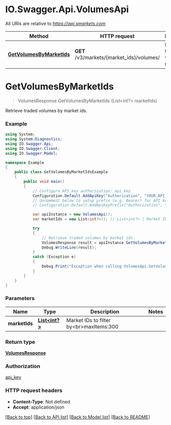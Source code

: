 # IO.Swagger.Api.VolumesApi

All URIs are relative to *https://api.smarkets.com*

Method | HTTP request | Description
------------- | ------------- | -------------
[**GetVolumesByMarketIds**](VolumesApi.md#getvolumesbymarketids) | **GET** /v3/markets/{market_ids}/volumes/ | Retrieve traded volumes by market ids.

<a name="getvolumesbymarketids"></a>
# **GetVolumesByMarketIds**
> VolumesResponse GetVolumesByMarketIds (List<int?> marketIds)

Retrieve traded volumes by market ids.

### Example
```csharp
using System;
using System.Diagnostics;
using IO.Swagger.Api;
using IO.Swagger.Client;
using IO.Swagger.Model;

namespace Example
{
    public class GetVolumesByMarketIdsExample
    {
        public void main()
        {
            // Configure API key authorization: api_key
            Configuration.Default.AddApiKey("Authorization", "YOUR_API_KEY");
            // Uncomment below to setup prefix (e.g. Bearer) for API key, if needed
            // Configuration.Default.AddApiKeyPrefix("Authorization", "Bearer");

            var apiInstance = new VolumesApi();
            var marketIds = new List<int?>(); // List<int?> | Market IDs to filter by<br>maxItems:300

            try
            {
                // Retrieve traded volumes by market ids.
                VolumesResponse result = apiInstance.GetVolumesByMarketIds(marketIds);
                Debug.WriteLine(result);
            }
            catch (Exception e)
            {
                Debug.Print("Exception when calling VolumesApi.GetVolumesByMarketIds: " + e.Message );
            }
        }
    }
}
```

### Parameters

Name | Type | Description  | Notes
------------- | ------------- | ------------- | -------------
 **marketIds** | [**List&lt;int?&gt;**](int?.md)| Market IDs to filter by&lt;br&gt;maxItems:300 | 

### Return type

[**VolumesResponse**](VolumesResponse.md)

### Authorization

[api_key](../README.md#api_key)

### HTTP request headers

 - **Content-Type**: Not defined
 - **Accept**: application/json

[[Back to top]](#) [[Back to API list]](../README.md#documentation-for-api-endpoints) [[Back to Model list]](../README.md#documentation-for-models) [[Back to README]](../README.md)
